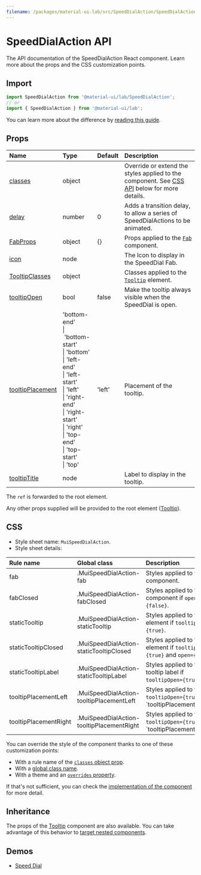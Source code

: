 ```yaml
---
filename: /packages/material-ui-lab/src/SpeedDialAction/SpeedDialAction.js
---
```


<!--- This documentation is automatically generated, do not try to edit it. -->

# SpeedDialAction API

<p class="description">The API documentation of the SpeedDialAction React component. Learn more about the props and the CSS customization points.</p>

## Import

```js
import SpeedDialAction from '@material-ui/lab/SpeedDialAction';
// or
import { SpeedDialAction } from '@material-ui/lab';
```

You can learn more about the difference by [reading this guide](/guides/minimizing-bundle-size/).



## Props

| Name | Type | Default | Description |
|:-----|:-----|:--------|:------------|
| <a class="anchor-link" id="props--classes"></a><a href="#props--classes" class="prop-name">classes</a> | <span class="prop-type">object</span> |  | Override or extend the styles applied to the component. See [CSS API](#css) below for more details. |
| <a class="anchor-link" id="props--delay"></a><a href="#props--delay" class="prop-name">delay</a> | <span class="prop-type">number</span> | <span class="prop-default">0</span> | Adds a transition delay, to allow a series of SpeedDialActions to be animated. |
| <a class="anchor-link" id="props--FabProps"></a><a href="#props--FabProps" class="prop-name">FabProps</a> | <span class="prop-type">object</span> | <span class="prop-default">{}</span> | Props applied to the [`Fab`](/api/fab/) component. |
| <a class="anchor-link" id="props--icon"></a><a href="#props--icon" class="prop-name">icon</a> | <span class="prop-type">node</span> |  | The Icon to display in the SpeedDial Fab. |
| <a class="anchor-link" id="props--TooltipClasses"></a><a href="#props--TooltipClasses" class="prop-name">TooltipClasses</a> | <span class="prop-type">object</span> |  | Classes applied to the [`Tooltip`](/api/tooltip/) element. |
| <a class="anchor-link" id="props--tooltipOpen"></a><a href="#props--tooltipOpen" class="prop-name">tooltipOpen</a> | <span class="prop-type">bool</span> | <span class="prop-default">false</span> | Make the tooltip always visible when the SpeedDial is open. |
| <a class="anchor-link" id="props--tooltipPlacement"></a><a href="#props--tooltipPlacement" class="prop-name">tooltipPlacement</a> | <span class="prop-type">'bottom-end'<br>&#124;&nbsp;'bottom-start'<br>&#124;&nbsp;'bottom'<br>&#124;&nbsp;'left-end'<br>&#124;&nbsp;'left-start'<br>&#124;&nbsp;'left'<br>&#124;&nbsp;'right-end'<br>&#124;&nbsp;'right-start'<br>&#124;&nbsp;'right'<br>&#124;&nbsp;'top-end'<br>&#124;&nbsp;'top-start'<br>&#124;&nbsp;'top'</span> | <span class="prop-default">'left'</span> | Placement of the tooltip. |
| <a class="anchor-link" id="props--tooltipTitle"></a><a href="#props--tooltipTitle" class="prop-name">tooltipTitle</a> | <span class="prop-type">node</span> |  | Label to display in the tooltip. |

The `ref` is forwarded to the root element.

Any other props supplied will be provided to the root element ([Tooltip](/api/tooltip/)).

## CSS

- Style sheet name: `MuiSpeedDialAction`.
- Style sheet details:

| Rule name | Global class | Description |
|:-----|:-------------|:------------|
| <span class="prop-name">fab</span> | <span class="prop-name">.MuiSpeedDialAction-fab</span> | Styles applied to the Fab component.
| <span class="prop-name">fabClosed</span> | <span class="prop-name">.MuiSpeedDialAction-fabClosed</span> | Styles applied to the Fab component if `open={false}`.
| <span class="prop-name">staticTooltip</span> | <span class="prop-name">.MuiSpeedDialAction-staticTooltip</span> | Styles applied to the root element if `tooltipOpen={true}`.
| <span class="prop-name">staticTooltipClosed</span> | <span class="prop-name">.MuiSpeedDialAction-staticTooltipClosed</span> | Styles applied to the root element if `tooltipOpen={true}` and `open={false}`.
| <span class="prop-name">staticTooltipLabel</span> | <span class="prop-name">.MuiSpeedDialAction-staticTooltipLabel</span> | Styles applied to the static tooltip label if `tooltipOpen={true}`.
| <span class="prop-name">tooltipPlacementLeft</span> | <span class="prop-name">.MuiSpeedDialAction-tooltipPlacementLeft</span> | Styles applied to the root if `tooltipOpen={true}` and `tooltipPlacement="left"``
| <span class="prop-name">tooltipPlacementRight</span> | <span class="prop-name">.MuiSpeedDialAction-tooltipPlacementRight</span> | Styles applied to the root if `tooltipOpen={true}` and `tooltipPlacement="right"``

You can override the style of the component thanks to one of these customization points:

- With a rule name of the [`classes` object prop](/customization/components/#overriding-styles-with-classes).
- With a [global class name](/customization/components/#overriding-styles-with-global-class-names).
- With a theme and an [`overrides` property](/customization/globals/#css).

If that's not sufficient, you can check the [implementation of the component](https://github.com/mui-org/material-ui/blob/master/packages/material-ui-lab/src/SpeedDialAction/SpeedDialAction.js) for more detail.

## Inheritance

The props of the [Tooltip](/api/tooltip/) component are also available.
You can take advantage of this behavior to [target nested components](/guides/api/#spread).

## Demos

- [Speed Dial](/components/speed-dial/)

